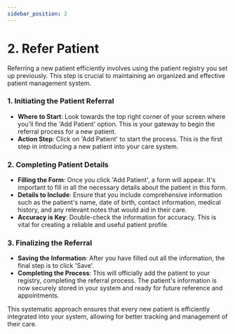 ```yaml
---
sidebar_position: 2
---
```


# 2. Refer Patient

Referring a new patient efficiently involves using the patient registry you set up previously. This step is crucial to maintaining an organized and effective patient management system.

### 1. Initiating the Patient Referral
- **Where to Start**: Look towards the top right corner of your screen where you'll find the 'Add Patient' option. This is your gateway to begin the referral process for a new patient.
- **Action Step**: Click on 'Add Patient' to start the process. This is the first step in introducing a new patient into your care system.

### 2. Completing Patient Details
- **Filling the Form**: Once you click 'Add Patient', a form will appear. It's important to fill in all the necessary details about the patient in this form. 
- **Details to Include**: Ensure that you include comprehensive information such as the patient's name, date of birth, contact information, medical history, and any relevant notes that would aid in their care.
- **Accuracy is Key**: Double-check the information for accuracy. This is vital for creating a reliable and useful patient profile.

### 3. Finalizing the Referral
- **Saving the Information**: After you have filled out all the information, the final step is to click 'Save'.
- **Completing the Process**: This will officially add the patient to your registry, completing the referral process. The patient's information is now securely stored in your system and ready for future reference and appointments.

This systematic approach ensures that every new patient is efficiently integrated into your system, allowing for better tracking and management of their care.